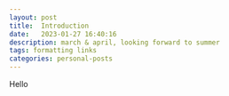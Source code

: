 ```yaml
---
layout: post
title:  Introduction
date:   2023-01-27 16:40:16
description: march & april, looking forward to summer
tags: formatting links
categories: personal-posts
---
```


Hello